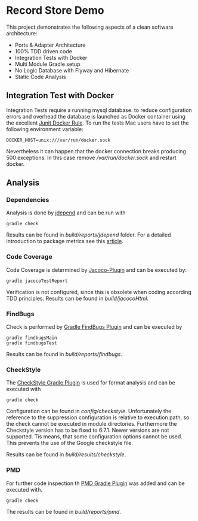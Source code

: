 # Record Store Demo

This project demonstrates the following aspects of a clean software architecture:

* Ports & Adapter Architecture
* 100% TDD driven code
* Integration Tests with Docker
* Multi Module Gradle setup
* No Logic Database with Flyway and Hibernate
* Static Code Analysis


## Integration Test with Docker
Integration Tests require a running mysql database. to reduce configuration errors and overhead the database is
launched as Docker container using the excellent [Junit Docker Rule](https://github.com/tdomzal/junit-docker-rule).
To run the tests Mac users have to set the following environment variable:

```
DOCKER_HOST=unix:///var/run/docker.sock
```
Nevertheless it can happen that the docker connection breaks producing 500 exceptions. In this case remove 
*/var/run/docker.sock* and restart docker.


## Analysis

### Dependencies
Analysis is done by [jdepend](https://github.com/clarkware/jdepend) and can be run with

```
gradle check
```

Results can be found in *build/reports/jdepend* folder.
For a detailed introduction to package metrics see this 
[article](http://www.onjava.com/pub/a/onjava/2004/01/21/jdepend.html).

### Code Coverage
Code Coverage is determined by [Jacoco-Plugin](https://docs.gradle.org/current/userguide/jacoco_plugin.html) 
and can be executed by:

```
gradle jacocoTestReport
```

Verification is not configured, since this is obsolete when coding according TDD principles.
Results can be found in *build/jacocoHtml*.

### FindBugs
Check is performed by [Gradle FindBugs Plugin](https://docs.gradle.org/current/userguide/findbugs_plugin.html) and can 
be executed by

```
gradle findbugsMain
gradle findbugsTest
```

Results can be found in *build/reports/findbugs*.

### CheckStyle
The [CheckStyle Gradle Plugin](https://docs.gradle.org/current/userguide/checkstyle_plugin.html) is used for format 
analysis and can be executed with

```
gradle check
```

Configuration can be found in *config/checkstyle*. Unfortunately the reference to the suppression configuration is
relative to execution path, so the check cannot be executed in module directories.
Furthermore the Checkstyle version has to be fixed to 6.7.1. Newer versions are not supported. Tis means, that some
configuration options cannot be used. This  prevents the use of the Google checkstyle file.

Results can be found in *build/results/checkstyle*.

### PMD
For further code inspection th [PMD Gradle Plugin](https://docs.gradle.org/current/userguide/pmd_plugin.html) was added
and can be executed with.

```
gradle check
```

The results can be found in *build/reports/pmd*.
 